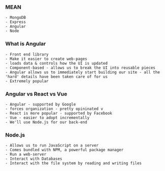 ### MEAN
    - MongoDB
    - Express
    - Angular
    - Node

### What is Angular
    - Front end library
    - Make it easier to create web-pages
    - loads data & controls how the UI is updated
    - Component-based - allows us to break the UI into reusable pieces
    - Angular allows us to immediately start building our site - all the 'hard' details have been taken care of for us
    - Extremely popular

### Angular vs React vs Vue
    - Angular - supported by Google
    - forces organization - pretty opininated v
    - React is more popular - supported by Facebook
    - Vue - easier to adopt incrementally
    - We'll use Node.js for our back-end

### Node.js
    - Allows us to run JavaScript on a server
    - Comes bundled with NPM, a powerful package manager
    - Run a web-server
    - Interact with Databases
    - Interact with the file system by reading and writing files